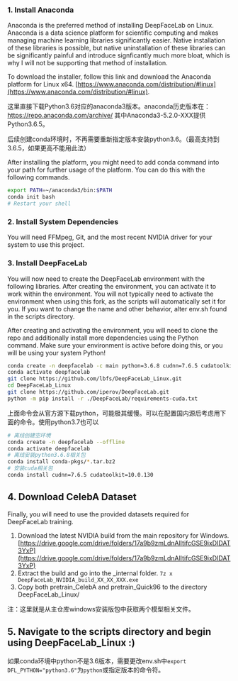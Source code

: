 ### 1. Install Anaconda

Anaconda is the preferred method of installing DeepFaceLab on Linux. Anaconda is a data science platform for scientific computing and makes managing machine learning libraries significantly easier. Native installation of these libraries is possible, but native uninstallation of these libraries can be significantly painful and introduce signficantly much more bloat, which is why I will not be supporting that method of installation.

To download the installer, follow this link and download the Anaconda platform for Linux x64.
[https://www.anaconda.com/distribution/#linux](https://www.anaconda.com/distribution/#linux). 

这里直接下载Python3.6对应的anaconda3版本。anaconda历史版本在：https://repo.anaconda.com/archive/
其中Anaconda3-5.2.0-XXX提供Python3.6.5。

后续创建conda环境时，不再需要重新指定版本安装python3.6。（最高支持到3.6.5，如果更高不能用此法）

After installing the platform, you might need to add conda command into your path for further usage of the platform. You can do this with the following commands.
```bash
export PATH=~/anaconda3/bin:$PATH
conda init bash
# Restart your shell
```

### 2. Install System Dependencies 

You will need FFMpeg, Git, and the most recent NVIDIA driver for your system to use this project.

### 3. Install DeepFaceLab

You will now need to create the DeepFaceLab environment with the following libraries. After creating the environment, you can activate it to work within the environment. You will not typically need to activate the environment when using this fork, as the scripts will automatically set it for you. If you want to change the name and other behavior, alter env.sh found in the scripts directory.

After creating and activating the environment, you will need to clone the repo and additionally install more dependencies using the Python command. Make sure your environment is active before doing this, or you will be using your system Python!

```bash
conda create -n deepfacelab -c main python=3.6.8 cudnn=7.6.5 cudatoolkit=10.0.130
conda activate deepfacelab
git clone https://github.com/lbfs/DeepFaceLab_Linux.git
cd DeepFaceLab_Linux
git clone https://github.com/iperov/DeepFaceLab.git
python -m pip install -r ./DeepFaceLab/requirements-cuda.txt
```

上面命令会从官方源下载python，可能极其缓慢。可以在配置国内源后考虑用下面的命令。使用python3.7也可以
``` bash
# 离线创建空环境
conda create -n deepfacelab --offline
conda activate deepfacelab
# 离线安装python3.6.8相关包
conda install conda-pkgs/*.tar.bz2
# 安装cuda相关包
conda install cudnn=7.6.5 cudatoolkit=10.0.130
```

## 4. Download CelebA Dataset

Finally, you will need to use the provided datasets required for DeepFaceLab training. 

1. Download the latest NVIDIA build from the main repository for Windows. [https://drive.google.com/drive/folders/17a9b9zmLdnAlItifcGSE9ixDIDAT3YxP](https://drive.google.com/drive/folders/17a9b9zmLdnAlItifcGSE9ixDIDAT3YxP)
2. Extract the build and go into the _internal folder. ``7z x DeepFaceLab_NVIDIA_build_XX_XX_XXX.exe``
3. Copy both pretrain_CelebA and pretrain_Quick96 to the directory DeepFaceLab_Linux/

注：这里就是从主仓库windows安装版包中获取两个模型相关文件。

## 5. Navigate to the scripts directory and begin using DeepFaceLab_Linux :)

如果conda环境中python不是3.6版本，需要更改env.sh中`export DFL_PYTHON="python3.6"`为`python`或指定版本的命令符。

